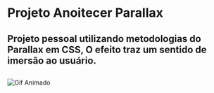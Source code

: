 # Projeto Anoitecer Parallax 
## Projeto pessoal utilizando metodologias do Parallax em CSS, O efeito traz um sentido de imersão ao usuário.

## 

![Gif Animado](https://github.com/victorloureiro1/AnoitecerCSSParallax/blob/main/Site%20Parallax.gif)
